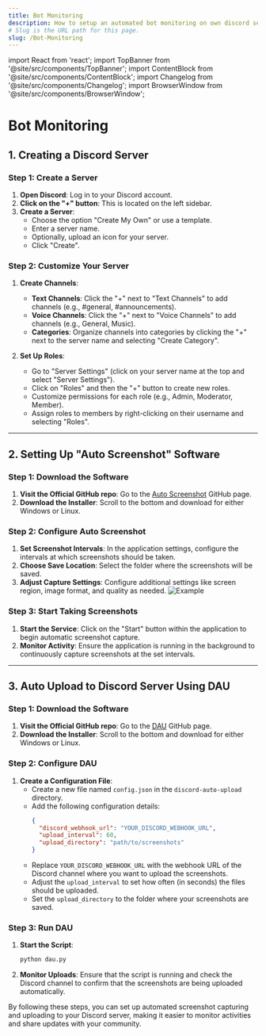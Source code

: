 ```yaml
---
title: Bot Monitoring
description: How to setup an automated bot monitoring on own discord server.
# Slug is the URL path for this page.
slug: /Bot-Monitoring
---
```


import React from 'react';
import TopBanner from '@site/src/components/TopBanner';
import ContentBlock from '@site/src/components/ContentBlock';
import Changelog from '@site/src/components/Changelog';
import BrowserWindow from '@site/src/components/BrowserWindow';

# Bot Monitoring

## 1. Creating a Discord Server

### Step 1: Create a Server
1. **Open Discord**: Log in to your Discord account.
2. **Click on the "+" button**: This is located on the left sidebar.
3. **Create a Server**:
   - Choose the option "Create My Own" or use a template.
   - Enter a server name.
   - Optionally, upload an icon for your server.
   - Click "Create".

### Step 2: Customize Your Server
1. **Create Channels**:
   - **Text Channels**: Click the "+" next to "Text Channels" to add channels (e.g., #general, #announcements).
   - **Voice Channels**: Click the "+" next to "Voice Channels" to add channels (e.g., General, Music).
   - **Categories**: Organize channels into categories by clicking the "+" next to the server name and selecting "Create Category".

2. **Set Up Roles**:
   - Go to "Server Settings" (click on your server name at the top and select "Server Settings").
   - Click on "Roles" and then the "+" button to create new roles.
   - Customize permissions for each role (e.g., Admin, Moderator, Member).
   - Assign roles to members by right-clicking on their username and selecting "Roles".

---

## 2. Setting Up "Auto Screenshot" Software

### Step 1: Download the Software
1. **Visit the Official GitHub repo**: Go to the [Auto Screenshot](https://github.com/artem78/AutoScreenshot) GitHub page.
3. **Download the Installer**: Scroll to the bottom and download for either Windows or Linux.

### Step 2: Configure Auto Screenshot
1. **Set Screenshot Intervals**: In the application settings, configure the intervals at which screenshots should be taken.
2. **Choose Save Location**: Select the folder where the screenshots will be saved.
3. **Adjust Capture Settings**: Configure additional settings like screen region, image format, and quality as needed.
![Example](Preset.png)

### Step 3: Start Taking Screenshots
1. **Start the Service**: Click on the "Start" button within the application to begin automatic screenshot capture.
2. **Monitor Activity**: Ensure the application is running in the background to continuously capture screenshots at the set intervals.

---

## 3. Auto Upload to Discord Server Using DAU

### Step 1: Download the Software
1. **Visit the Official GitHub repo**: Go to the [DAU](https://github.com/tardisx/discord-auto-upload) GitHub page.
2. **Download the Installer**: Scroll to the bottom and download for either Windows or Linux.


### Step 2: Configure DAU
1. **Create a Configuration File**:
   - Create a new file named `config.json` in the `discord-auto-upload` directory.
   - Add the following configuration details:
     ```json
     {
       "discord_webhook_url": "YOUR_DISCORD_WEBHOOK_URL",
       "upload_interval": 60,
       "upload_directory": "path/to/screenshots"
     }
     ```
   - Replace `YOUR_DISCORD_WEBHOOK_URL` with the webhook URL of the Discord channel where you want to upload the screenshots.
   - Adjust the `upload_interval` to set how often (in seconds) the files should be uploaded.
   - Set the `upload_directory` to the folder where your screenshots are saved.

### Step 3: Run DAU
1. **Start the Script**:
   ```sh
   python dau.py
   ```
2. **Monitor Uploads**: Ensure that the script is running and check the Discord channel to confirm that the screenshots are being uploaded automatically.

By following these steps, you can set up automated screenshot capturing and uploading to your Discord server, making it easier to monitor activities and share updates with your community.
